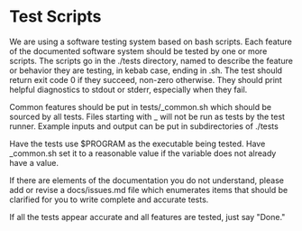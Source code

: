 # Test Scripts

We are using a software testing system based on bash scripts. Each feature of the documented software system should be tested by one or more scripts. The scripts go in the ./tests directory, named to describe the feature or behavior they are testing, in kebab case, ending in .sh. The test should return exit code 0 if they succeed, non-zero otherwise. They should print helpful diagnostics to stdout or stderr, especially when they fail.

Common features should be put in tests/_common.sh which should be sourced by all tests. Files starting with _ will not be run as tests by the test runner. Example inputs and output can be put in subdirectories of ./tests

Have the tests use $PROGRAM as the executable being tested. Have _common.sh set it to a reasonable value if the variable does not already have a value.

If there are elements of the documentation you do not understand, please add or revise a docs/issues.md file which enumerates items that should be clarified for you to write complete and accurate tests.

If all the tests appear accurate and all features are tested, just say "Done."
